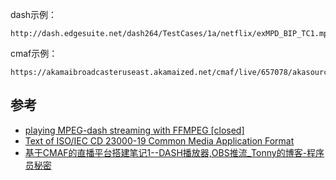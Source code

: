 dash示例：

```
http://dash.edgesuite.net/dash264/TestCases/1a/netflix/exMPD_BIP_TC1.mpd
```

cmaf示例：

```
https://akamaibroadcasteruseast.akamaized.net/cmaf/live/657078/akasource/out.mpd
```

## 参考

- [playing MPEG-dash streaming with FFMPEG [closed]](https://stackoverflow.com/questions/28848917/playing-mpeg-dash-streaming-with-ffmpeg/52853088)
- [Text of ISO/IEC CD 23000-19 Common Media Application Format](https://mpeg.chiariglione.org/standards/mpeg-a/common-media-application-format/text-isoiec-cd-23000-19-common-media-application)
- [基于CMAF的直播平台搭建笔记1--DASH播放器,OBS推流_Tonny的博客-程序员秘密](https://www.cxymm.net/article/qq_31813549/102874231)
